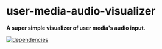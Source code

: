 # user-media-audio-visualizer

**A super simple visualizer of user media's audio input.**

[![dependencies](https://img.shields.io/david/chrisguttandin/user-media-audio-visualizer.svg?style=flat-square)](https://www.npmjs.com/package/user-media-audio-visualizer)
